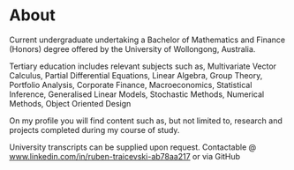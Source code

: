 # About
Current undergraduate undertaking a Bachelor of Mathematics and Finance (Honors) degree offered by the University of Wollongong, Australia.

Tertiary education includes relevant subjects such as, Multivariate Vector Calculus, Partial Differential Equations, Linear Algebra, Group Theory, Portfolio
Analysis, Corporate Finance, Macroeconomics, Statistical Inference, Generalised Linear Models, Stochastic Methods, Numerical Methods, Object Oriented Design

On my profile you will find content such as, but not limited to, research and projects completed during my course of study.


University transcripts can be supplied upon request. Contactable @ www.linkedin.com/in/ruben-traicevski-ab78aa217 or via GitHub


